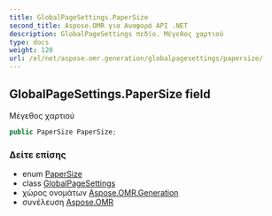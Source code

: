 ```yaml
---
title: GlobalPageSettings.PaperSize
second_title: Aspose.OMR για Αναφορά API .NET
description: GlobalPageSettings πεδίο. Μέγεθος χαρτιού
type: docs
weight: 120
url: /el/net/aspose.omr.generation/globalpagesettings/papersize/
---
```

## GlobalPageSettings.PaperSize field

Μέγεθος χαρτιού

```csharp
public PaperSize PaperSize;
```

### Δείτε επίσης

* enum [PaperSize](../../papersize/)
* class [GlobalPageSettings](../)
* χώρος ονομάτων [Aspose.OMR.Generation](../../globalpagesettings/)
* συνέλευση [Aspose.OMR](../../../)


